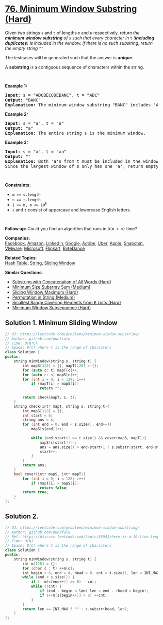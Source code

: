 # [76. Minimum Window Substring (Hard)](https://leetcode.com/problems/minimum-window-substring/)

<p>Given two strings <code>s</code> and <code>t</code> of lengths <code>m</code> and <code>n</code> respectively, return <em>the <strong>minimum window substring</strong> of </em><code>s</code><em> such that every character in </em><code>t</code><em> (<strong>including duplicates</strong>) is included in the window. If there is no such substring</em><em>, return the empty string </em><code>""</code><em>.</em></p>

<p>The testcases will be generated such that the answer is <strong>unique</strong>.</p>

<p>A <strong>substring</strong> is a contiguous sequence of characters within the string.</p>

<p>&nbsp;</p>
<p><strong>Example 1:</strong></p>

<pre><strong>Input:</strong> s = "ADOBECODEBANC", t = "ABC"
<strong>Output:</strong> "BANC"
<strong>Explanation:</strong> The minimum window substring "BANC" includes 'A', 'B', and 'C' from string t.
</pre>

<p><strong>Example 2:</strong></p>

<pre><strong>Input:</strong> s = "a", t = "a"
<strong>Output:</strong> "a"
<strong>Explanation:</strong> The entire string s is the minimum window.
</pre>

<p><strong>Example 3:</strong></p>

<pre><strong>Input:</strong> s = "a", t = "aa"
<strong>Output:</strong> ""
<strong>Explanation:</strong> Both 'a's from t must be included in the window.
Since the largest window of s only has one 'a', return empty string.
</pre>

<p>&nbsp;</p>
<p><strong>Constraints:</strong></p>

<ul>
	<li><code>m == s.length</code></li>
	<li><code>n == t.length</code></li>
	<li><code>1 &lt;= m, n&nbsp;&lt;= 10<sup>5</sup></code></li>
	<li><code>s</code> and <code>t</code> consist of uppercase and lowercase English letters.</li>
</ul>

<p>&nbsp;</p>
<strong>Follow up:</strong> Could you find an algorithm that runs in <code>O(m + n)</code> time?

**Companies**:  
[Facebook](https://leetcode.com/company/facebook), [Amazon](https://leetcode.com/company/amazon), [LinkedIn](https://leetcode.com/company/linkedin), [Google](https://leetcode.com/company/google), [Adobe](https://leetcode.com/company/adobe), [Uber](https://leetcode.com/company/uber), [Apple](https://leetcode.com/company/apple), [Snapchat](https://leetcode.com/company/snapchat), [VMware](https://leetcode.com/company/vmware), [Microsoft](https://leetcode.com/company/microsoft), [Flipkart](https://leetcode.com/company/flipkart), [ByteDance](https://leetcode.com/company/bytedance)

**Related Topics**:  
[Hash Table](https://leetcode.com/tag/hash-table/), [String](https://leetcode.com/tag/string/), [Sliding Window](https://leetcode.com/tag/sliding-window/)

**Similar Questions**:
* [Substring with Concatenation of All Words (Hard)](https://leetcode.com/problems/substring-with-concatenation-of-all-words/)
* [Minimum Size Subarray Sum (Medium)](https://leetcode.com/problems/minimum-size-subarray-sum/)
* [Sliding Window Maximum (Hard)](https://leetcode.com/problems/sliding-window-maximum/)
* [Permutation in String (Medium)](https://leetcode.com/problems/permutation-in-string/)
* [Smallest Range Covering Elements from K Lists (Hard)](https://leetcode.com/problems/smallest-range-covering-elements-from-k-lists/)
* [Minimum Window Subsequence (Hard)](https://leetcode.com/problems/minimum-window-subsequence/)

## Solution 1. Minimum Sliding Window

```cpp
// OJ: https://leetcode.com/problems/minimum-window-substring/
// Author: github.com/punkfulw
// Time: O(N*C)
// Space: O(C) where C is the range of characters
class Solution {
public:
    string minWindow(string s, string t) {
        int mapS[128] = {}, mapT[128] = {};
        for (auto c: t) mapT[c]++;
        for (auto c: s) mapS[c]++;
        for (int i = 0; i < 128; i++)
            if (mapT[i] > mapS[i])
                return "";
        
        return check(mapT, s, t);
    }
    string check(int* mapT, string s, string t){
        int mapS[128] = {};
        int start = 0;
        string ans = s;
        for (int end = 0; end < s.size(); end++){
            mapS[s[end]]++;
            
            while (end-start+1 >= t.size() && cover(mapS, mapT)){
                mapS[s[start]]--;
                ans = ans.size() > end-start+1 ? s.substr(start, end-start+1) : ans;
                start++;
            }
        }
        return ans;
    }
    bool cover(int* mapS, int* mapT){
        for (int i = 0; i < 128; i++)
            if (mapT[i] > mapS[i])
                return false;
        return true;
    }
};
```

## Solution 2.

```cpp
// OJ: https://leetcode.com/problems/minimum-window-substring/
// Author: github.com/punkfulw
// Ref: https://discuss.leetcode.com/topic/30941/here-is-a-10-line-template-that-can-solve-most-substring-problems
// Time: O(N)
// Space: O(C) where C is the range of characters
class Solution {
public:
    string minWindow(string s, string t) {
        int m[128] = {};
        for (char c : t) ++m[c];
        int begin = 0, end = 0, head = 0, cnt = t.size(), len = INT_MAX;
        while (end < s.size()) {
            if (--m[s[end++]] >= 0) --cnt;
            while (!cnt) {
                if (end - begin < len) len = end - (head = begin);
                if (++m[s[begin++]] > 0) ++cnt;
            }
        }
        return len == INT_MAX ? "" : s.substr(head, len);
    }
};
```
